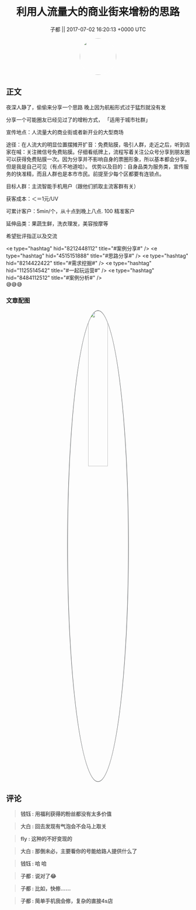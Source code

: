 <h1 align="center">利用人流量大的商业街来增粉的思路</h1>




<p align="center">
    <a>子都 || 2017-07-02 16:20:13 &#43;0000 UTC</a>
</p>

<div align="center">
    <img src="https://images.zsxq.com/FlXU-bHVr-RdnI3LaxjEfLkJYFJ5?e=1590940799&amp;token=kIxbL07-8jAj8w1n4s9zv64FuZZNEATmlU_Vm6zD:-RDbI39zx24ctSuNKd_iOA423J0=" width="100" height="100" style="border:1px solid;border-radius:50%; color:#ffffff"/>
</div>




## 正文

<div>
夜深人静了，偷偷来分享一个思路
晚上因为航船形式过于猛烈就没有发

分享一个可能圈友已经见过了的增粉方式，
「适用于城市社群」


宣传地点：人流量大的商业街或者新开业的大型商场

途径：在人流大的明显位置摆摊开扩音：免费贴膜，吸引人群，走近之后，听到店家在喊：关注微信号免费贴膜。仔细看纸牌上，流程写着关注公众号分享到朋友圈可以获得免费贴膜一次。因为分享并不影响自身的票圈形象，所以基本都会分享。但是我是自己可见（有点不地道哈）。
优势以及目的：自身品类为服务类，宣传服务的快准精，而且人群也是本市市民。前提至少每个区都要有连锁点。

目标人群：主流智能手机用户（跟他们抓取主流客群有关）

获客成本：＜＝1元/UV

可累计客户：5min/个，从十点到晚上八点. 100 精准客户

延伸品类：果蔬生鲜，洗衣理发，美容按摩等

希望批评指正以及交流

&lt;e type=&#34;hashtag&#34; hid=&#34;8212448112&#34; title=&#34;#案例分享#&#34; /&gt;  &lt;e type=&#34;hashtag&#34; hid=&#34;4515151888&#34; title=&#34;#思路分享#&#34; /&gt;  &lt;e type=&#34;hashtag&#34; hid=&#34;8214422422&#34; title=&#34;#需求挖掘#&#34; /&gt;  &lt;e type=&#34;hashtag&#34; hid=&#34;1125514542&#34; title=&#34;#一起玩运营#&#34; /&gt;  &lt;e type=&#34;hashtag&#34; hid=&#34;8484112512&#34; title=&#34;#案例分析#&#34; /&gt;  
😅😅😅
</div>

### 文章配图

<div class="image" align="center">

<img src="https://images.zsxq.com/Fjf4oAcbHrI3vNFW84azwNd8jj5G?imageMogr2/auto-orient/thumbnail/800x/format/jpg/blur/1x0/quality/75&amp;e=1590940799&amp;token=kIxbL07-8jAj8w1n4s9zv64FuZZNEATmlU_Vm6zD:vG9TtLUXQhcR6wAbmle5sqQl0IA=" width="33%" height="33%" style="border:1px solid;border-radius:50%; color:#3c3f41"/>

</div>


## 评论

<div align="left">
<div>

<blockquote >
<span> <strong>钱钰 : 用福利获得的粉丝都没有太多价值 </strong></span>
</blockquote>

<blockquote >
<span> <strong>大白 : 回去发现有气泡会不会马上取关 </strong></span>
</blockquote>

<blockquote >
<span> <strong>fly : 这种的不好变现的 </strong></span>
</blockquote>

<blockquote >
<span> <strong>大白 : 那倒未必，主要看你的号能给路人提供什么了 </strong></span>
</blockquote>

<blockquote >
<span> <strong>钱钰 : 哈 哈 </strong></span>
</blockquote>

<blockquote >
<span> <strong>子都 : 说对了😂 </strong></span>
</blockquote>

<blockquote >
<span> <strong>子都 : 比如，快修…… </strong></span>
</blockquote>

<blockquote >
<span> <strong>子都 : 简单手机我会修，复杂的直接4s店 </strong></span>
</blockquote>

</div>
</div>